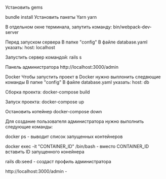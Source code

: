 Установить gems

bundle install
Установить пакеты Yarn
yarn 

В отдельном окне терминала, запутить команду:
bin/webpack-dev-server

Перед запуском сервера
В папке  "config" В файле database.yaml указать:
host: localhost

Запустить сервер  командой:
rails s

Панель администратора
http://localhost:3000/admin 

Docker 
Чтобы запустить проект в Docker нужно выплонить следвющие команды
В папке "config" В файле database.yaml указать:
host: db

Сборка проекта:
docker-compose build

Запуск проекта: 
docker-compose up

Остановить котейнер
docker-compose down

Для создание пользователя администратора нужно выполнить следующие команды:

docker ps - выводит список запущенных контейнеров

docker exec -it "CONTAINER_ID" /bin/bash - вместо CONTAINER_ID вставить ID запущенного конейнера

rails db:seed - создаст профиль администратора

http://localhost:3000/admin - 